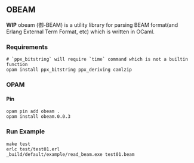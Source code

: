 OBEAM
-
**WIP**
obeam (御-BEAM) is a utility library for parsing BEAM format(and Erlang External Term Format, etc) which is written in OCaml.

### Requirements
```
# `ppx_bitstring` will require `time` command which is not a builtin function
opam install ppx_bitstring ppx_deriving camlzip
```

### OPAM
#### Pin
```
opam pin add obeam .
opam install obeam.0.0.3
```

### Run Example
```
make test
erlc test/test01.erl
_build/default/example/read_beam.exe test01.beam
```
